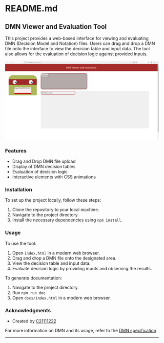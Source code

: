 # README.md

## DMN Viewer and Evaluation Tool

This project provides a web-based interface for viewing and evaluating DMN (Decision Model and Notation) files. Users can drag and drop a DMN file onto the interface to view the decision table and input data. The tool also allows for the evaluation of decision logic against provided inputs.

![Interface](image/style.PNG)
### Features

- Drag and Drop DMN file upload
- Display of DMN decision tables
- Evaluation of decision logic
- Interactive elements with CSS animations

### Installation

To set up the project locally, follow these steps:

1. Clone the repository to your local machine.
2. Navigate to the project directory.
3. Install the necessary dependencies using `npm install`.

### Usage

To use the tool:

1. Open `index.html` in a modern web browser.
2. Drag and drop a DMN file onto the designated area.
3. View the decision table and input data.
4. Evaluate decision logic by providing inputs and observing the results.

To generate documentation:

1. Navigate to the project directory.
2. Run `npm run doc`.
3. Open `docs/index.html` in a modern web browser.



### Acknowledgments

- Created by [C21111222](https://github.com/C21111222)

For more information on DMN and its usage, refer to the [DMN specification](https://www.omg.org/spec/DMN/).

---
